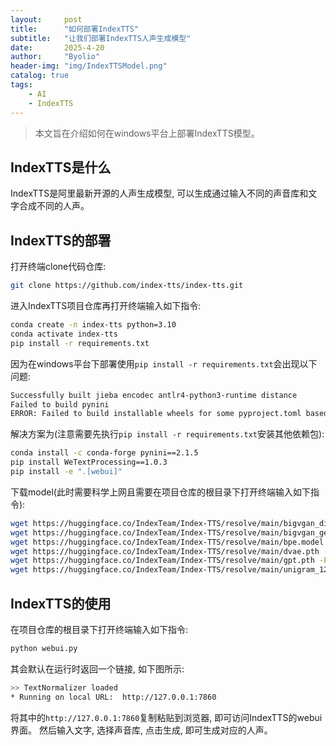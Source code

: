 ```yaml
---
layout:     post
title:      "如何部署IndexTTS"
subtitle:   "让我们部署IndexTTS人声生成模型"
date:       2025-4-20
author:     "Byolio"
header-img: "img/IndexTTSModel.png"
catalog: true
tags:
    - AI
    - IndexTTS
---
```

> 本文旨在介绍如何在windows平台上部署IndexTTS模型。

## IndexTTS是什么
IndexTTS是阿里最新开源的人声生成模型, 可以生成通过输入不同的声音库和文字合成不同的人声。

## IndexTTS的部署
打开终端clone代码仓库:
```bash
git clone https://github.com/index-tts/index-tts.git
```
进入IndexTTS项目仓库再打开终端输入如下指令:
```bash
conda create -n index-tts python=3.10
conda activate index-tts
pip install -r requirements.txt
```
因为在windows平台下部署使用`pip install -r requirements.txt`会出现以下问题:
```bash
Successfully built jieba encodec antlr4-python3-runtime distance
Failed to build pynini
ERROR: Failed to build installable wheels for some pyproject.toml based projects (pynini)
```
解决方案为(注意需要先执行`pip install -r requirements.txt`安装其他依赖包):
```bash
conda install -c conda-forge pynini==2.1.5
pip install WeTextProcessing==1.0.3
pip install -e ".[webui]"
```
下载model(此时需要科学上网且需要在项目仓库的根目录下打开终端输入如下指令):
```bash
wget https://huggingface.co/IndexTeam/Index-TTS/resolve/main/bigvgan_discriminator.pth -P checkpoints
wget https://huggingface.co/IndexTeam/Index-TTS/resolve/main/bigvgan_generator.pth -P checkpoints
wget https://huggingface.co/IndexTeam/Index-TTS/resolve/main/bpe.model -P checkpoints
wget https://huggingface.co/IndexTeam/Index-TTS/resolve/main/dvae.pth -P checkpoints
wget https://huggingface.co/IndexTeam/Index-TTS/resolve/main/gpt.pth -P checkpoints
wget https://huggingface.co/IndexTeam/Index-TTS/resolve/main/unigram_12000.vocab -P checkpoints
```

## IndexTTS的使用
在项目仓库的根目录下打开终端输入如下指令:
```bash
python webui.py
```
其会默认在运行时返回一个链接, 如下图所示:
```bash
>> TextNormalizer loaded
* Running on local URL:  http://127.0.0.1:7860
```
将其中的`http://127.0.0.1:7860`复制粘贴到浏览器, 即可访问IndexTTS的webui界面。
然后输入文字, 选择声音库, 点击生成, 即可生成对应的人声。
